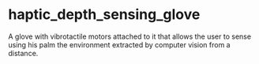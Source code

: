 # haptic_depth_sensing_glove
A glove with vibrotactile motors attached to it that allows the user to sense using his palm the environment extracted by computer vision from a distance.
